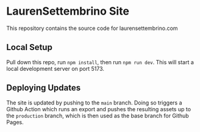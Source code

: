 # LaurenSettembrino Site

This repository contains the source code for laurensettembrino.com

## Local Setup

Pull down this repo, run `npm install`, then run `npm run dev`. This will start a local development server on port 5173.

## Deploying Updates

The site is updated by pushing to the `main` branch. Doing so triggers a Github Action which runs an export and pushes
the resulting assets up to the `production` branch, which is then used as the base branch for Github Pages.

